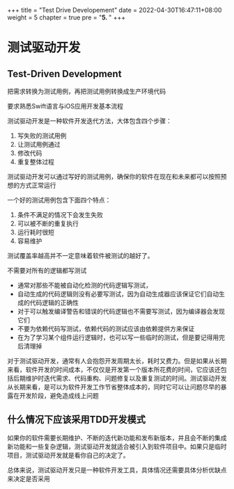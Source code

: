 +++
title = "Test Drive Developement"
date = 2022-04-30T16:47:11+08:00
weight = 5
chapter = true
pre = "<b>5. </b>"
+++

# 测试驱动开发

## Test-Driven Development

把需求转换为测试用例，再把测试用例转换成生产环境代码

要求熟悉Swift语言与iOS应用开发基本流程

测试驱动开发是一种软件开发迭代方法，大体包含四个步骤：

1. 写失败的测试用例
2. 让测试用例通过
3. 修改代码
4. 重复整体过程

测试驱动开发可以通过写好的测试用例，确保你的软件在现在和未来都可以按照预想的方式正常运行

一个好的测试用例包含下面四个特点：

1. 条件不满足的情况下会发生失败
2. 可以被不断的重复执行
3. 运行耗时很短
4. 容易维护


测试覆盖率越高并不一定意味着软件被测试的越好了。

不需要对所有的逻辑都写测试

- 通常对那些不能被自动化检测的代码逻辑写测试，
- 自动生成的代码逻辑则没有必要写测试，因为自动生成器应该保证它们自动生成的代码逻辑的正确性
- 对于可以触发编译警告和错误的代码逻辑也不需要写测试，因为编译器会发现它们
- 不要为依赖代码写测试，依赖代码的测试应该由依赖提供方来保证
- 在为了学习某个组件运行逻辑时，也可以写一些临时的测试，但是要记得用完后清理掉


对于测试驱动开发，通常有人会抱怨开发周期太长，耗时又费力。但是如果从长期来看，软件开发的时间成本，不仅仅是开发第一个版本所花费的时间，它应该还包括后期维护时迭代需求、代码重构、问题修复以及重复测试的时间。测试驱动开发从长期来看，是可以为软件开发工作节省整体成本的，同时它可以让问题尽早的暴露在开发阶段，避免造成线上问题


## 什么情况下应该采用TDD开发模式

如果你的软件需要长期维护、不断的迭代新功能和发布新版本，并且会不断的集成新功能和一些复杂逻辑，测试驱动开发就适合被引入到软件项目中。如果只是临时项目，测试驱动开发就是看你自己的决定了。

总体来说，测试驱动开发只是一种软件开发工具，具体情况还需要具体分析优缺点来决定是否采用
